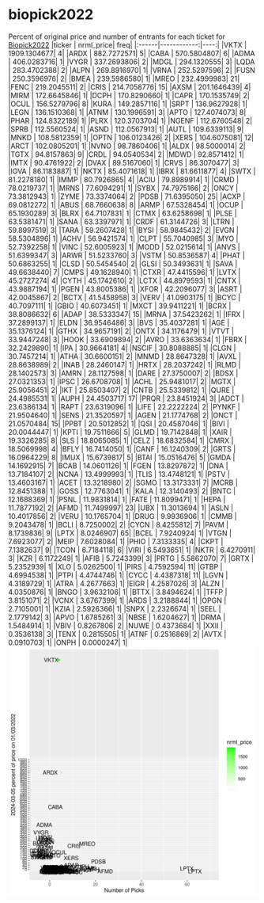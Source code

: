 # biopick2022
Percent of original price and number of entrants for each ticket for [Biopick2022](https://twitter.com/hashtag/Biopick2022)
|ticker |   nrml_price| freq|
|:------|------------:|----:|
|VKTX   | 1909.1304677|    4|
|ARDX   |  882.7272571|    5|
|CABA   |  570.5804807|    6|
|ADMA   |  406.0283716|    1|
|VYGR   |  337.2693806|    2|
|MDGL   |  294.1320555|    3|
|LQDA   |  283.4702388|    2|
|ALPN   |  269.8916970|    1|
|VRNA   |  252.5297596|    2|
|FUSN   |  250.3596976|    2|
|BMEA   |  239.5986580|    1|
|MREO   |  232.4999983|   21|
|FENC   |  219.2045511|    2|
|CRIS   |  214.7058776|   15|
|AXSM   |  201.1646439|    4|
|MIRM   |  172.6645846|    1|
|DCPH   |  170.8290660|    1|
|CAPR   |  170.1535749|    2|
|OCUL   |  156.5279796|    8|
|KURA   |  149.2857116|    1|
|SRPT   |  136.9627928|    1|
|LEGN   |  136.1510368|    1|
|ATNM   |  130.1996591|    3|
|APTO   |  127.4074073|    8|
|PHAR   |  124.8322189|    1|
|PLRX   |  120.3703704|    1|
|NGENF  |  112.6760548|    2|
|SPRB   |  112.5560524|    1|
|ASND   |  112.0567913|    1|
|AUTL   |  109.6339113|    9|
|MNKD   |  108.5812359|    1|
|OPTN   |  106.0123426|    2|
|XERS   |  104.6075081|   12|
|ARCT   |  102.0805201|    1|
|NVNO   |   98.7860406|    1|
|ALDX   |   98.5000014|    2|
|TGTX   |   94.8157863|    9|
|CRDL   |   94.0540534|    2|
|MDWD   |   92.8571412|    1|
|IMTX   |   90.4761922|    2|
|DVAX   |   89.5167060|    1|
|CRVS   |   86.3070477|    3|
|IOVA   |   86.1183887|    1|
|NKTX   |   85.4071618|    1|
|IBRX   |   81.6611877|    4|
|SWTX   |   81.2278180|    1|
|IMMP   |   80.7926865|    4|
|ACIU   |   79.8989914|    1|
|CRMD   |   78.0219737|    1|
|MRNS   |   77.6094291|    1|
|SYBX   |   74.7975166|    2|
|ONCY   |   73.3812943|    1|
|ZYME   |   73.3374064|    2|
|PDSB   |   71.6395050|   25|
|ACXP   |   69.0812272|    1|
|ABUS   |   68.7660638|    8|
|ARMP   |   67.5328454|    1|
|OCUP   |   65.1930289|    3|
|BLRX   |   64.7107831|    1|
|CTMX   |   63.6258698|    1|
|PLSE   |   63.5381471|    1|
|SANA   |   63.3397971|    1|
|CRDF   |   61.3144726|    3|
|LTRN   |   59.8997519|    3|
|TARA   |   59.2607428|    1|
|BYSI   |   58.9845432|    2|
|EVGN   |   58.5304896|    1|
|ACHV   |   56.9421574|    1|
|CLPT   |   55.7040985|    3|
|MYO    |   52.7392258|    1|
|VINC   |   52.6005923|    1|
|MODD   |   52.0215614|    1|
|ANVS   |   51.6399347|    3|
|ARWR   |   51.5233760|    3|
|VSTM   |   50.8536587|    4|
|PHAT   |   50.6863255|    1|
|CLSD   |   50.5454540|    2|
|GLSI   |   50.3493631|    1|
|SAVA   |   49.6638440|    7|
|CMPS   |   49.1628940|    1|
|CTXR   |   47.4415596|    1|
|LVTX   |   45.2727274|    4|
|CYTH   |   45.1742610|    2|
|LCTX   |   44.8979593|    1|
|CNTX   |   43.9887194|    1|
|PGEN   |   43.8005386|    1|
|XFOR   |   42.2096077|    3|
|ASRT   |   42.0045867|    2|
|BCTX   |   41.5458958|    3|
|VERV   |   41.0903175|    1|
|BCYC   |   40.7097111|    1|
|GBIO   |   40.6073451|    1|
|MXCT   |   39.9411221|    1|
|BCRX   |   38.8086632|    6|
|ADAP   |   38.5333347|   15|
|MRNA   |   37.5423262|    1|
|IFRX   |   37.2899137|    1|
|ELDN   |   36.9546486|    3|
|BVS    |   35.4037281|    1|
|AGE    |   35.1376124|    1|
|GTHX   |   34.9657191|    2|
|ONTX   |   34.1176479|    1|
|VTVT   |   33.9447248|    3|
|HOOK   |   33.6909894|    2|
|AVRO   |   33.6363634|    1|
|FBRX   |   32.2429890|    1|
|IPA    |   30.9664181|    4|
|NSCIF  |   30.8088885|    1|
|CLGN   |   30.7457214|    1|
|ATHA   |   30.6600151|    2|
|MNMD   |   28.8647328|    1|
|AVXL   |   28.8638989|    2|
|INAB   |   28.2460147|    1|
|HRTX   |   28.2037242|    1|
|RLMD   |   28.1402573|    3|
|AMRN   |   28.1127598|    1|
|DARE   |   27.3750007|    2|
|BDSX   |   27.0321353|    1|
|IPSC   |   26.6708708|    1|
|ACHL   |   25.9481017|    2|
|MGTX   |   25.9056451|    2|
|IKT    |   25.8503407|    2|
|CNTB   |   25.5339812|    1|
|QURE   |   24.4985531|    1|
|AUPH   |   24.4503717|   17|
|PRQR   |   23.8451924|    3|
|ADCT   |   23.6386134|    1|
|RAPT   |   23.6319096|    1|
|LIFE   |   22.2222224|    2|
|PYNKF  |   21.9504640|    1|
|SENS   |   21.3520597|    1|
|AGEN   |   21.1774768|    2|
|ONCT   |   21.0570484|   15|
|PPBT   |   20.5012852|    1|
|QSI    |   20.4587046|    1|
|BIVI   |   20.0044447|    1|
|KPTI   |   19.7511666|    5|
|GLMD   |   19.7142848|    1|
|XAIR   |   19.3326285|    8|
|SLS    |   18.8065085|    1|
|CELZ   |   18.6832584|    1|
|CMRX   |   18.5069998|    4|
|BFLY   |   16.7414050|    1|
|CANF   |   16.1240309|    2|
|GRTS   |   16.0964229|    8|
|IMUX   |   15.6739817|    5|
|BTAI   |   15.0516476|    5|
|GMDA   |   14.1692915|    7|
|BCAB   |   14.0601126|    1|
|FGEN   |   13.8297872|    1|
|DNA    |   13.7184107|    2|
|NCNA   |   13.4999993|    1|
|TLIS   |   13.4748121|    1|
|PSTV   |   13.4603167|    1|
|ACET   |   13.3218980|    2|
|SGMO   |   13.3173331|    7|
|MCRB   |   12.8451388|    1|
|GOSS   |   12.7763041|    1|
|KALA   |   12.3140493|    2|
|BNTC   |   12.1688369|    1|
|PSNL   |   11.9831814|    1|
|FATE   |   11.8099471|    1|
|HEPA   |   11.7877192|    2|
|AFMD   |   11.7499997|   23|
|UBX    |   11.3013694|    1|
|ASLN   |   10.4017856|    2|
|VERU   |   10.1765704|    1|
|DRUG   |    9.9936906|    1|
|CMMB   |    9.2043478|    1|
|BCLI   |    8.7250002|    2|
|CYCN   |    8.4255812|    7|
|PAVM   |    8.1739836|    9|
|LPTX   |    8.0246907|   65|
|BCEL   |    7.9240924|    1|
|VTGN   |    7.6923077|    2|
|MEIP   |    7.6028084|    1|
|PHIO   |    7.3133335|    4|
|CKPT   |    7.1382637|    9|
|TCON   |    6.7184118|    6|
|VIRI   |    6.5493651|    1|
|NKTR   |    6.4270911|    3|
|KZR    |    6.1172249|    1|
|AFIB   |    5.7243399|    3|
|PRTG   |    5.5862070|    7|
|GRTX   |    5.2352939|    1|
|XLO    |    5.0262500|    1|
|PIRS   |    4.7592594|   11|
|GTBP   |    4.6994538|    1|
|PTPI   |    4.4744746|    1|
|CYCC   |    4.4387318|   11|
|LGVN   |    4.3189729|    1|
|ATRA   |    4.2677663|    1|
|EIGR   |    4.2587026|    3|
|ALZN   |    4.0350876|    1|
|BNGO   |    3.9632106|    1|
|BTTX   |    3.8494624|    1|
|TFFP   |    3.8151071|    2|
|VCNX   |    3.6767399|    1|
|ARDS   |    3.2188844|    1|
|OPGN   |    2.7105001|    1|
|KZIA   |    2.5926366|    1|
|SNPX   |    2.2326674|    1|
|SEEL   |    2.1779142|    3|
|APVO   |    1.6785261|    3|
|NBSE   |    1.6204627|    1|
|DRMA   |    1.5484914|    1|
|VBIV   |    0.8267806|    2|
|NUWE   |    0.4373684|    1|
|XXII   |    0.3536138|    3|
|TENX   |    0.2815505|    1|
|ATNF   |    0.2516869|    2|
|AVTX   |    0.0910703|    1|
|ONPH   |    0.0000247|    1|
![retvspicks](biopicks.png?raw=true)
